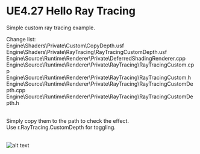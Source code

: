 # UE4.27 Hello Ray Tracing
 Simple custom ray tracing example.

Change list: <br>
Engine\Shaders\Private\Custom\CopyDepth.usf  <br>
Engine\Shaders\Private\RayTracing\RayTracingCustomDepth.usf  <br>
Engine\Source\Runtime\Renderer\Private\DeferredShadingRenderer.cpp  <br>
Engine\Source\Runtime\Renderer\Private\RayTracing\RayTracingCustom.cpp  <br>
Engine\Source\Runtime\Renderer\Private\RayTracing\RayTracingCustom.h  <br>
Engine\Source\Runtime\Renderer\Private\RayTracing\RayTracingCustomDepth.cpp  <br>
Engine\Source\Runtime\Renderer\Private\RayTracing\RayTracingCustomDepth.h  <br><br>

Simply copy them to the path to check the effect. <br>
Use r.RayTracing.CustomDepth for toggling. <br><br>

![alt text](https://i.imgur.com/IiflKXY.jpg)